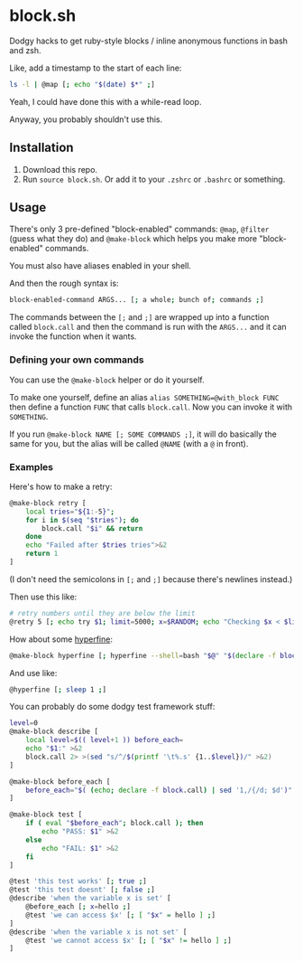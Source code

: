 # block.sh

Dodgy hacks to get ruby-style blocks / inline anonymous functions in bash and zsh.

Like, add a timestamp to the start of each line:
```bash
ls -l | @map [; echo "$(date) $*" ;]
```

Yeah, I could have done this with a while-read loop.

Anyway, you probably shouldn't use this.

## Installation

1. Download this repo.
1. Run `source block.sh`. Or add it to your `.zshrc` or `.bashrc` or something.

## Usage

There's only 3 pre-defined "block-enabled" commands:
`@map`, `@filter` (guess what they do)
and `@make-block` which helps you make more "block-enabled" commands.

You must also have aliases enabled in your shell.

And then the rough syntax is:
```bash
block-enabled-command ARGS... [; a whole; bunch of; commands ;]
```

The commands between the `[;` and `;]` are wrapped up into a function called `block.call`
and then the command is run with the `ARGS...` and it can invoke the function when it wants.

### Defining your own commands

You can use the `@make-block` helper or do it yourself.

To make one yourself, define an alias `alias SOMETHING=@with_block FUNC`
then define a function `FUNC` that calls `block.call`.
Now you can invoke it with `SOMETHING`.

If you run `@make-block NAME [; SOME COMMANDS ;]`, it will do basically the same for you,
but the alias will be called `@NAME` (with a `@` in front).

### Examples

Here's how to make a retry:
```bash
@make-block retry [
    local tries="${1:-5}";
    for i in $(seq "$tries"); do 
        block.call "$i" && return
    done
    echo "Failed after $tries tries">&2
    return 1 
]
```
(I don't need the semicolons in `[;` and `;]` because there's newlines instead.)

Then use this like:
```bash
# retry numbers until they are below the limit
@retry 5 [; echo try $1; limit=5000; x=$RANDOM; echo "Checking $x < $limit"; (( x < limit )) ;]
```

How about some [hyperfine](https://github.com/sharkdp/hyperfine#shell-functions-and-aliases):
```bash
@make-block hyperfine [; hyperfine --shell=bash "$@" "$(declare -f block.call); block.call"; ;]
```
And use like:
```bash
@hyperfine [; sleep 1 ;]
```

You can probably do some dodgy test framework stuff:
```bash
level=0
@make-block describe [
    local level=$(( level+1 )) before_each=
    echo "$1:" >&2
    block.call 2> >(sed "s/^/$(printf '\t%.s' {1..$level})/" >&2)
]

@make-block before_each [
    before_each="$( (echo; declare -f block.call) | sed '1,/{/d; $d')"
]

@make-block test [
    if ( eval "$before_each"; block.call ); then
        echo "PASS: $1" >&2
    else
        echo "FAIL: $1" >&2
    fi
]

@test 'this test works' [; true ;]
@test 'this test doesnt' [; false ;]
@describe 'when the variable x is set' [
    @before_each [; x=hello ;]
    @test 'we can access $x' [; [ "$x" = hello ] ;]
]
@describe 'when the variable x is not set' [
    @test 'we cannot access $x' [; [ "$x" != hello ] ;]
]
```
